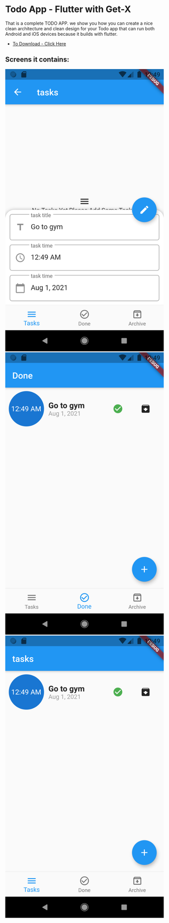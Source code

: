 # Todo App - Flutter with Get-X

That is a complete TODO APP.
we show you how you can create a nice
clean architecture and clean design for your Todo app that can
run both Android and iOS devices because it builds with flutter.

- [To Download - Click Here](https://www.mediafire.com/file/bb2nso8lgammk1w/app-release.apk/file)
## Screens it contains:

![Preview](1.png)
![Preview](2.png)
![Preview](3.png)